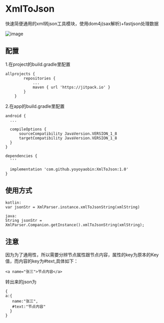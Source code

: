 # XmlToJson
快速简便通用的xml转json工具模块，使用dom4j(sax解析)+fastjson处理数据

![image](https://jitpack.io/v/yoyoyaobin/XmlToJson.svg)

## 配置
1.在project的build.gradle里配置
```
allprojects {
		repositories {
			...
			maven { url 'https://jitpack.io' }
		}
	}
```

2.在app的build.gradle里配置
```
android {
  ...

  compileOptions {
      sourceCompatibility JavaVersion.VERSION_1_8
      targetCompatibility JavaVersion.VERSION_1_8
  }
}

dependencies {
  '''
  
  implementation 'com.github.yoyoyaobin:XmlToJson:1.0'
}

```

## 使用方式
```
kotlin:
var jsonStr = XmlParser.instance.xmlToJsonString(xmlString)

java:
String jsonStr = XmlParser.Companion.getInstance().xmlToJsonString(xmlString);
```

## 注意
因为为了通用性，所以需要分辨节点属性跟节点内容，属性的key为原本的Key值，而内容的key为#text,具体如下：
```
<a name="张三">节点内容</a>
```
转出来的json为
```
{
a:{
   name:"张三",
   #text:"节点内容"
  }
}
```
